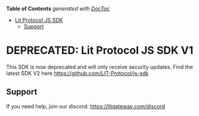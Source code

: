 <!-- START doctoc generated TOC please keep comment here to allow auto update -->
<!-- DON'T EDIT THIS SECTION, INSTEAD RE-RUN doctoc TO UPDATE -->

**Table of Contents** _generated with [DocToc](https://github.com/thlorenz/doctoc)_

- [Lit Protocol JS SDK](#lit-protocol-js-sdk)
  - [Support](#support)

<!-- END doctoc generated TOC please keep comment here to allow auto update -->

# DEPRECATED: Lit Protocol JS SDK V1

This SDK is now deprecated and will only receive security updates. Find the latest SDK V2 here https://github.com/LIT-Protocol/js-sdk

## Support

If you need help, join our discord: https://litgateway.com/discord
